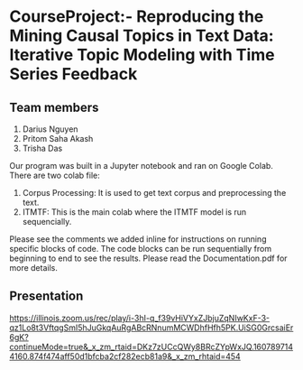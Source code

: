 # CourseProject:- Reproducing the Mining Causal Topics in Text Data: Iterative Topic Modeling with Time Series Feedback

## Team members
1. Darius Nguyen
2. Pritom Saha Akash
3. Trisha Das

Our program was built in a Jupyter notebook and ran on Google Colab. There are two colab file: 
1. Corpus Processing: It is used to get text corpus and preprocessing the text.
2. ITMTF: This is the main colab where the ITMTF model is run sequencially.

Please see the comments we added inline for instructions on running specific blocks of code. The code blocks can be run sequentially from beginning to end to see the results. Please read the Documentation.pdf for more details.

## Presentation
https://illinois.zoom.us/rec/play/i-3hI-q_f39vHiVYxZJbjuZqNIwKxF-3-qz1Lo8t3VftqgSmI5hJuGkqAuRgABcRNnumMCWDhfHfh5PK.UiSG0GrcsaiEr6gK?continueMode=true&_x_zm_rtaid=DKz7zUCcQWy8BRcZYpWxJQ.1607897144160.874f474aff50d1bfcba2cf282ecb81a9&_x_zm_rhtaid=454
